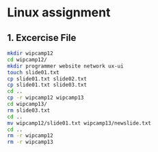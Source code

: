 # Linux assignment

## 1. Excercise File

```bash
mkdir wipcamp12
cd wipcamp12/
mkdir programmer website network ux-ui
touch slide01.txt
cp slide01.txt slide02.txt 
cp slide01.txt slide03.txt
cd ..
cp -r wipcamp12 wipcamp13
cd wipcamp13/
rm slide03.txt
cd ..
mv wipcamp12/slide01.txt wipcamp13/newslide.txt
cd ..
rm -r wipcamp12
rm -r wipcamp13
```